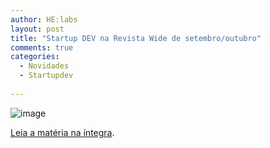 ```yaml
---
author: HE:labs
layout: post
title: "Startup DEV na Revista Wide de setembro/outubro"
comments: true
categories:
  - Novidades
  - Startupdev
     
---
```

![image](/blog/images/posts/2012-10-16/revistawide.jpg)

[Leia a matéria na íntegra](https://dl.dropboxusercontent.com/u/86181528/Revista%20Wide%20-%20Startup%20DEV.pdf).